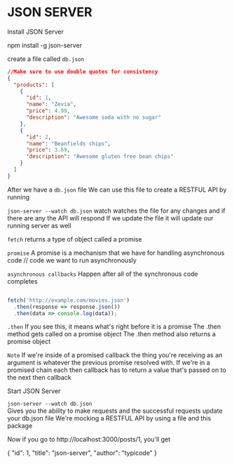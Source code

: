 # JSON SERVER 
Install JSON Server

npm install -g json-server

create a file called `db.json`
  
```json    
//Make sure to use double quotes for consistency 
{
  "products": [
    {
      "id": 1,
      "name": "Zevia",
      "price": 4.99,
      "description": "Awesome soda with no sugar"
    },
    {
      "id": 2,
      "name": "Beanfields chips",
      "price": 3.69,
      "description": "Awesome gluten free bean chips"
    }
  ]
}
```

After we have a `db.json` file
We can use this file to create a RESTFUL API by running 

`json-server --watch db.json`
watch watches the file for any changes and if there are any the API will respond 
If we update the file it will update our running server as well 

`fetch`
returns a type of object called a promise

`promise`
A promise is a mechanism that we have for handling asynchronous code // code we want to run asynchronously 

`asynchronous callbacks`
Happen after all of the synchronous code completes 


```javascript

fetch('http://example.com/movies.json')
  .then(response => response.json())
  .then(data => console.log(data)); 
```

`.then` 
If you see this, it means what's right before it is a promise 
The .then method gets called on a promise object 
The .then method also returns a promise object 

`Note`
If we're inside of a promised callback the thing you're receiving as an argument is whatever the previous promise resolved with. 
If we're in a promised chain each then callback has to return a value that's passed on to the next then callback 






Start JSON Server

`json-server --watch db.json`   
Gives you the ability to make requests and the successful requests update your db.json file 
We're mocking a RESTFUL API by using a file and this package 

Now if you go to http://localhost:3000/posts/1, you'll get

{ "id": 1, "title": "json-server", "author": "typicode" }